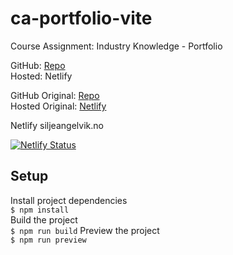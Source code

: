 # ca-portfolio-vite
Course Assignment: Industry Knowledge - Portfolio

GitHub: [Repo](https://github.com/siljeangelvik/ca-portfolio-vite)  
Hosted: Netlify


GitHub Original: [Repo](https://github.com/siljeangelvik/ca-portfolio-vite)  
Hosted Original: [Netlify](https://angelvik.dev/)  


Netlify
siljeangelvik.no  

[![Netlify Status](https://api.netlify.com/api/v1/badges/736e8330-8d8b-4552-ad73-53872f7f6240/deploy-status)](https://app.netlify.com/sites/siljeangelvik/deploys)


## Setup
Install project dependencies  
`$ npm install`  
Build the project  
`$ npm run build`
Preview the project  
`$ npm run preview`  


